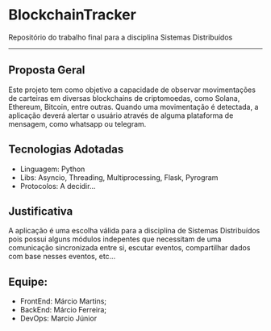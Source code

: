 # BlockchainTracker
Repositório do trabalho final para a disciplina Sistemas Distribuídos

---

## Proposta Geral

Este projeto tem como objetivo a capacidade de observar movimentações de carteiras em diversas blockchains de criptomoedas, como Solana, Ethereum, Bitcoin, entre outras. Quando uma movimentação é detectada, a aplicação deverá alertar o usuário através de alguma plataforma de mensagem, como whatsapp ou telegram.

## Tecnologias Adotadas

- Linguagem: Python
- Libs: Asyncio, Threading, Multiprocessing, Flask, Pyrogram
- Protocolos: A decidir...

## Justificativa

A aplicação é uma escolha válida para a disciplina de Sistemas Distribuídos pois possui alguns módulos indepentes que necessitam de uma comunicação sincronizada entre si, escutar eventos, compartilhar dados com base nesses eventos, etc...

## Equipe: 
- FrontEnd: Márcio Martins;
- BackEnd: Márcio Ferreira;
- DevOps: Marcio Júnior

